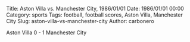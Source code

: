 Title: Aston Villa vs. Manchester City, 1986/01/01
Date: 1986/01/01 00:00
Category: sports
Tags: football, football scores, Aston Villa, Manchester City
Slug: aston-villa-vs-manchester-city
Author: carbonero


Aston Villa 0 - 1 Manchester City
